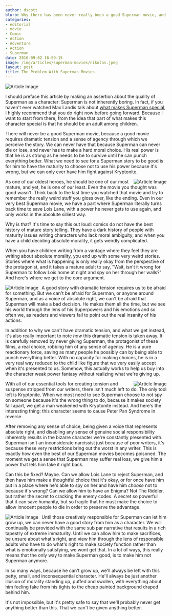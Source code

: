 ```yaml
---
author: dscott
blurb: Why there has been never really been a good Superman movie, and wont ever be.
categories:
- editorial
- movie
- Comic
- Action
- Adventure
- Action
- Superman
date: 2016-09-02 16:59:15
image: /img/articles/superman-movies/nikolas.jpeg
layout: post
title: The Problem With Superman Movies
---
```


<img class="img-responsive centered" src="https://img.eskimotv.net/img/articles/superman-movies/super-banner.png" title="Will the real Superman please stand up?" alt="Article Image">

I should preface this article by making an assertion about the quality of Superman as a character: Superman is not inherently boring. In fact, if you haven't ever watched Max Landis talk about <a href="https://www.youtube.com/watch?v=aw_GlYve_Lg">what makes Superman special</a>, I highly recommend that you do right now before going forward. Because I want to start from there, from the idea that part of what makes this character special is that he should be an adult among children.

There will never be a good Superman movie, because a good movie requires dramatic tension and a sense of agency through which we perceive the story. We can never have that because Superman can never die or lose, and never has to make a hard moral choice. His real power is that he is as strong as he needs to be to survive until he can punch everything better. What we need to see for a Superman story to be good is for him to have the maturity to choose not to use his power because it's wrong, but we can only ever have him fight against Kryptonite.

<img class="img-responsive" style="float:right;margin-left:10px;" src="https://img.eskimotv.net/img/articles/superman-movies/emotional-abuse.jpg" alt="Article Image">

As one of our oldest heroes, he should be one of our most mature, and yet, he is one of our least. Even the movie you thought was good wasn't. Think back to the last time you watched that movie and try to remember the really weird stuff you gloss over, like the ending. Even in our very best Superman movie, we have a part where Superman literally turns back time to save Lois Lane, with a power he never gets to use again, and only works in the absolute silliest way.

Why is that? It's time to say this out loud: comics do not have the best history of mature story telling. They have a dark history of people with maturity issues writing characters who lack moral ambiguity, and when you have a child deciding absolute morality, it gets weirdly complicated.

When you have children writing from a vantage where they feel they are writing about absolute morality, you end up with some very weird stories. Stories where what is happening is only really okay from the perspective of the protagonist, and it takes a mature adult to say, "Wait, isn't it wrong for Superman to follow Lois home at night and spy on her through her walls?" And here's where we get to the core argument.

<img class="img-responsive" style="float:left;margin-right:10px;" src="https://img.eskimotv.net/img/articles/superman-movies/super-crew.jpg" alt="Article Image">

A good story with dramatic tension requires us to be afraid for something. But we can't be afraid for Superman, or anyone around Superman, and as a voice of absolute right, we can't be afraid that Superman will make a bad decision. He makes them all the time, but we see his world through the lens of his Superpowers and his emotions and so often we, as readers and viewers fail to point out the real insanity of his actions.

In addition to why we can't have dramatic tension, and what we get instead, it's also really important to note <em>how</em> this dramatic tension is taken away. It is carefully removed by never giving Superman, the protagonist of these films, a real choice, robbing him of any sense of agency. He is a pure reactionary force, saving as many people he possibly can by being able to punch everything better. With no capacity for making choices, he is in a very real way reduced to the child like figure that we very easily accept when it's presented to us. Somehow, this actually works to help us buy into the character weak power fantasy without realizing what we're giving up.

<img class="img-responsive" style="float:right;margin-left:10px;" src="https://img.eskimotv.net/img/articles/superman-movies/superjerk.jpg" alt="Article Image">

With all of our essential tools for creating tension and suspense stripped from our writers, there isn't much left to do. The only tool left is Kryptonite. When we most need to see Superman choose to not spy on someone because it's the wrong thing to do, because it makes society fall apart, we get a man weakened with Kryptonite instead. And here's the interesting thing: this character seems to cause Peter Pan Syndrome in reverse.

After removing any sense of choice, being given a voice that represents absolute right, and disabling any sense of genuine social responsibility inherently results in the bizarre character we're constantly presented with. Superman isn't an inconsiderate narcissist just because of poor writers, it's because these very restrictions bring out the worst in any writer. This is exactly how even the best of our Superman movies becomes poisoned. The moment we get a sense that Superman may suffer real loss, we give him a power that lets him take it right back.

Can this be fixed? Maybe. Can we allow Lois Lane to reject Superman, and then have him make a thoughtful choice that it's okay, or for once have him put in a place where he's able to spy on her and have him <em>choose</em> not to because it's wrong? Can we allow him to have an Enigma? Not The Riddler, but rather the secret to cracking the enemy codes. A secret so powerful that it can save humanity, but so fragile that he must make the choice to allow innocent people to die in order to preserve the advantage.

<img class="img-responsive" style="float:left;margin-right:10px;" src="https://img.eskimotv.net/img/articles/superman-movies/super-chest.jpg" alt="Article Image">

Until those creatively responsible for Superman can let him grow up, we can never have a good story from him as a character. We will continually be provided with the same sub par narrative that results in a rich tapestry of extreme immaturity. Until we can allow him to make sacrifices, be unsure about what's right, and view him through the lens of responsible adults who have to do what's right to make society function rather than what is emotionally satisfying, we wont get that. In a lot of ways, this really means that the only way to make Superman good, is to make him not Superman anymore.

In so many ways, because he can't grow up, we'll always be left with this petty, small, and inconsequential character. He'll always be just another illusion of morality standing up, puffed and swollen, with everything about him feeling fake from his tights to the cheap painted background draped behind him.

It's not impossible, but it's pretty safe to say that we'll probably never get anything better than this. That we can't be given anything better.